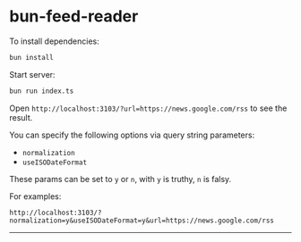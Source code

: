 # bun-feed-reader

To install dependencies:

```bash
bun install
```

Start server:

```bash
bun run index.ts
```

Open `http://localhost:3103/?url=https://news.google.com/rss` to see the result.


You can specify the following options via query string parameters:

- `normalization`
- `useISODateFormat`

These params can be set to  `y` or `n`, with `y` is truthy, `n` is falsy.

For examples:

```
http://localhost:3103/?normalization=y&useISODateFormat=y&url=https://news.google.com/rss
```

---
